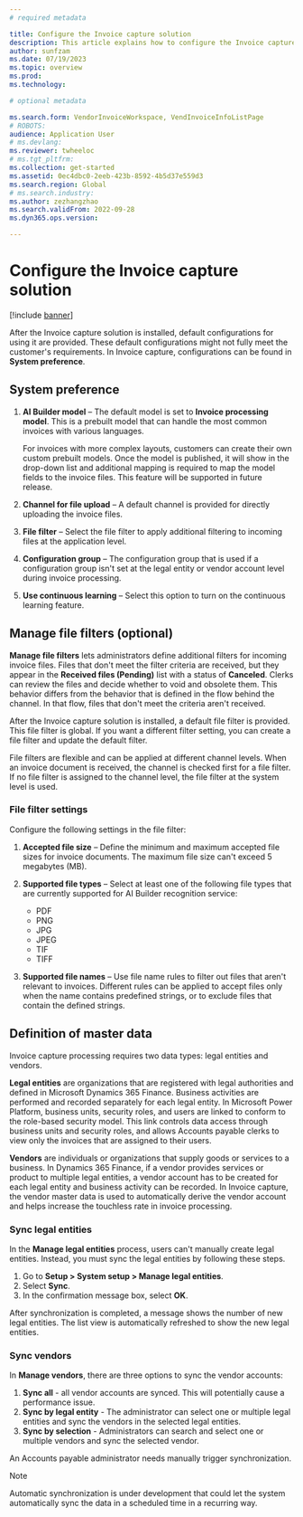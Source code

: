 ```yaml
---
# required metadata

title: Configure the Invoice capture solution
description: This article explains how to configure the Invoice capture solution.
author: sunfzam
ms.date: 07/19/2023
ms.topic: overview
ms.prod: 
ms.technology: 

# optional metadata

ms.search.form: VendorInvoiceWorkspace, VendInvoiceInfoListPage
# ROBOTS: 
audience: Application User
# ms.devlang: 
ms.reviewer: twheeloc
# ms.tgt_pltfrm: 
ms.collection: get-started
ms.assetid: 0ec4dbc0-2eeb-423b-8592-4b5d37e559d3
ms.search.region: Global
# ms.search.industry: 
ms.author: zezhangzhao
ms.search.validFrom: 2022-09-28
ms.dyn365.ops.version: 

---
```


# Configure the Invoice capture solution

[!include [banner](../includes/banner.md)]

After the Invoice capture solution is installed, default configurations for using it are provided. These default configurations might not fully meet the customer's requirements. In Invoice capture, configurations can be found in **System preference**.

## System preference

1. **AI Builder model** – The default model is set to **Invoice processing model**. This is a prebuilt model that can handle the most common invoices with various languages.
   
   For invoices with more complex layouts, customers can create their own custom prebuilt models. Once the model is published, it will show in the drop-down list and additional mapping is required to map the model fields to the invoice files. This feature will be supported in future release. 
   
2. **Channel for file upload** – A default channel is provided for directly uploading the invoice files.
3. **File filter** – Select the file filter to apply additional filtering to incoming files at the application level.
4. **Configuration group** – The configuration group that is used if a configuration group isn't set at the legal entity or vendor account level during invoice processing.
5. **Use continuous learning** – Select this option to turn on the continuous learning feature.

## Manage file filters (optional)

**Manage file filters** lets administrators define additional filters for incoming invoice files. Files that don't meet the filter criteria are received, but they appear in the **Received files (Pending)** list with a status of **Canceled**. Clerks can review the files and decide whether to void and obsolete them. This behavior differs from the behavior that is defined in the flow behind the channel. In that flow, files that don't meet the criteria aren't received.

After the Invoice capture solution is installed, a default file filter is provided. This file filter is global. If you want a different filter setting, you can create a file filter and update the default filter.

File filters are flexible and can be applied at different channel levels. When an invoice document is received, the channel is checked first for a file filter. If no file filter is assigned to the channel level, the file filter at the system level is used.

### File filter settings

Configure the following settings in the file filter:

1. **Accepted file size** – Define the minimum and maximum accepted file sizes for invoice documents. The maximum file size can't exceed 5 megabytes (MB).
2. **Supported file types** – Select at least one of the following file types that are currently supported for AI Builder recognition service:

    - PDF
    - PNG
    - JPG
    - JPEG
    - TIF
    - TIFF

3. **Supported file names** – Use file name rules to filter out files that aren't relevant to invoices. Different rules can be applied to accept files only when the name contains predefined strings, or to exclude files that contain the defined strings.

## Definition of master data

Invoice capture processing requires two data types: legal entities and vendors.

**Legal entities** are organizations that are registered with legal authorities and defined in Microsoft Dynamics 365 Finance. Business activities are performed and recorded separately for each legal entity. In Microsoft Power Platform, business units, security roles, and users are linked to conform to the role-based security model. This link controls data access through business units and security roles, and allows Accounts payable clerks to view only the invoices that are assigned to their users.

**Vendors** are individuals or organizations that supply goods or services to a business. In Dynamics 365 Finance, if a vendor provides services or product to multiple legal entities, a vendor account has to be created for each legal entity and business activity can be recorded. In Invoice capture, the vendor master data is used to automatically derive the vendor account and helps increase the touchless rate in invoice processing.

### Sync legal entities

In the **Manage legal entities** process, users can't manually create legal entities. Instead, you must sync the legal entities by following these steps.

1. Go to **Setup \> System setup \> Manage legal entities**.
2. Select **Sync**.
3. In the confirmation message box, select **OK**.

After synchronization is completed, a message shows the number of new legal entities. The list view is automatically refreshed to show the new legal entities.

### Sync vendors
 In **Manage vendors**, there are three options to sync the vendor accounts:
 1. **Sync all** - all vendor accounts are synced. This will potentially cause a performance issue.
 2. **Sync by legal entity** - The administrator can select one or multiple legal entities and sync the vendors in the selected legal entities.
 3. **Sync by selection** - Administrators can search and select one or multiple vendors and sync the selected vendor. 
 
An Accounts payable administrator needs manually trigger synchronization. 
>[!NOTE]
>Automatic synchronization is under development that could let the system automatically sync the data in a scheduled time in a recurring way.
